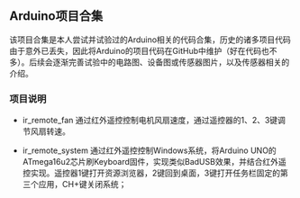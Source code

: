 ## Arduino项目合集

该项目合集是本人尝试并试验过的Arduino相关的代码合集，历史的诸多项目代码由于意外已丢失，因此将Arduino的项目代码在GitHub中维护（好在代码也不多）。后续会逐渐完善试验中的电路图、设备图或传感器图片，以及传感器相关的介绍。

### 项目说明

* ir_remote_fan
通过红外遥控控制电机风扇速度，通过遥控器的1、2、3键调节风扇转速。

* ir_remote_system
通过红外遥控控制Windows系统，将Arduino UNO的ATmega16u2芯片刷Keyboard固件，实现类似BadUSB效果，并结合红外遥控实现。遥控器1键打开资源浏览器，2键回到桌面，3键打开任务栏固定的第三个应用，CH+键关闭系统；
